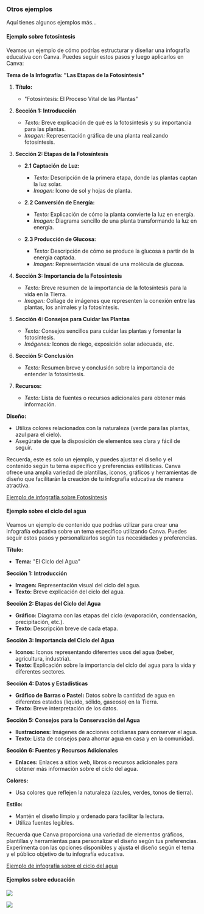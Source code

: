 ### Otros ejemplos

Aquí tienes algunos ejemplos más...

#### Ejemplo sobre fotosíntesis

Veamos un ejemplo de cómo podrías estructurar y diseñar una infografía educativa con Canva. Puedes seguir estos pasos y luego aplicarlos en Canva:

**Tema de la Infografía: "Las Etapas de la Fotosíntesis"**

1. **Título:**
   - "Fotosíntesis: El Proceso Vital de las Plantas"

2. **Sección 1: Introducción**
   - *Texto:* Breve explicación de qué es la fotosíntesis y su importancia para las plantas.
   - *Imagen:* Representación gráfica de una planta realizando fotosíntesis.

3. **Sección 2: Etapas de la Fotosíntesis**
   - **2.1 Captación de Luz:**
      - *Texto:* Descripción de la primera etapa, donde las plantas captan la luz solar.
      - *Imagen:* Icono de sol y hojas de planta.

   - **2.2 Conversión de Energía:**
      - *Texto:* Explicación de cómo la planta convierte la luz en energía.
      - *Imagen:* Diagrama sencillo de una planta transformando la luz en energía.

   - **2.3 Producción de Glucosa:**
      - *Texto:* Descripción de cómo se produce la glucosa a partir de la energía captada.
      - *Imagen:* Representación visual de una molécula de glucosa.

4. **Sección 3: Importancia de la Fotosíntesis**
   - *Texto:* Breve resumen de la importancia de la fotosíntesis para la vida en la Tierra.
   - *Imagen:* Collage de imágenes que representen la conexión entre las plantas, los animales y la fotosíntesis.

5. **Sección 4: Consejos para Cuidar las Plantas**
   - *Texto:* Consejos sencillos para cuidar las plantas y fomentar la fotosíntesis.
   - *Imágenes:* Iconos de riego, exposición solar adecuada, etc.

6. **Sección 5: Conclusión**
   - *Texto:* Resumen breve y conclusión sobre la importancia de entender la fotosíntesis.

7. **Recursos:**
   - *Texto:* Lista de fuentes o recursos adicionales para obtener más información.

**Diseño:**
   - Utiliza colores relacionados con la naturaleza (verde para las plantas, azul para el cielo).
   - Asegúrate de que la disposición de elementos sea clara y fácil de seguir.

Recuerda, este es solo un ejemplo, y puedes ajustar el diseño y el contenido según tu tema específico y preferencias estilísticas. Canva ofrece una amplia variedad de plantillas, iconos, gráficos y herramientas de diseño que facilitarán la creación de tu infografía educativa de manera atractiva.

[Ejemplo de infografía sobre Fotosíntesis](https://www.canva.com/templates/EAFq__zCRrY-green-illustrative-photosynthesis-infographic/)

#### Ejemplo sobre el ciclo del agua

Veamos un ejemplo de contenido que podrías utilizar para crear una infografía educativa sobre un tema específico utilizando Canva. Puedes seguir estos pasos y personalizarlos según tus necesidades y preferencias.

**Título:**
- **Tema:** "El Ciclo del Agua"

**Sección 1: Introducción**
- **Imagen:** Representación visual del ciclo del agua.
- **Texto:** Breve explicación del ciclo del agua.

**Sección 2: Etapas del Ciclo del Agua**
- **Gráfico:** Diagrama con las etapas del ciclo (evaporación, condensación, precipitación, etc.).
- **Texto:** Descripción breve de cada etapa.

**Sección 3: Importancia del Ciclo del Agua**
- **Iconos:** Iconos representando diferentes usos del agua (beber, agricultura, industria).
- **Texto:** Explicación sobre la importancia del ciclo del agua para la vida y diferentes sectores.

**Sección 4: Datos y Estadísticas**
- **Gráfico de Barras o Pastel:** Datos sobre la cantidad de agua en diferentes estados (líquido, sólido, gaseoso) en la Tierra.
- **Texto:** Breve interpretación de los datos.

**Sección 5: Consejos para la Conservación del Agua**
- **Ilustraciones:** Imágenes de acciones cotidianas para conservar el agua.
- **Texto:** Lista de consejos para ahorrar agua en casa y en la comunidad.

**Sección 6: Fuentes y Recursos Adicionales**
- **Enlaces:** Enlaces a sitios web, libros o recursos adicionales para obtener más información sobre el ciclo del agua.

**Colores:**
- Usa colores que reflejen la naturaleza (azules, verdes, tonos de tierra).

**Estilo:**
- Mantén el diseño limpio y ordenado para facilitar la lectura.
- Utiliza fuentes legibles.

Recuerda que Canva proporciona una variedad de elementos gráficos, plantillas y herramientas para personalizar el diseño según tus preferencias. Experimenta con las opciones disponibles y ajusta el diseño según el tema y el público objetivo de tu infografía educativa.

[Ejemplo de infografía sobre el ciclo del agua](https://www.canva.com/templates/EAFqdX3ssMU-water-cycle-education-infographic-in-green-yellow-flat-cartoon-style/)

#### Ejemplos sobre educación

![](./images/infografia_rosa1.jpeg)

![](./images/infografia_rosa2.jpeg)
